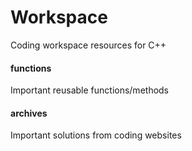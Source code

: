 # Workspace
Coding workspace resources for C++

#### functions
Important reusable functions/methods

#### archives
Important solutions from coding websites